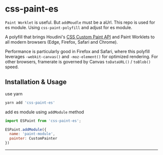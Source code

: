 # css-paint-es

`Paint Worklet` is useful. But `addMoudle` must be a aUrl.
This repo is used for es module. Using `css-paint-polyfill` and adjust for es module. 

A polyfill that brings Houdini's [CSS Custom Paint API] and Paint Worklets to all modern browsers (Edge, Firefox, Safari and Chrome).

Performance is particularly good in Firefox and Safari, where this polyfill leverages `-webkit-canvas()` and `-moz-element()` for optimized rendering. For other browsers, framerate is governed by Canvas `toDataURL()` / `toBlob()` speed.



## Installation & Usage

use yarn
```bash
yarn add 'css-paint-es'

```

add es module using `addModule` method

```javascript
import ESPaint from 'css-paint-es';

ESPaint.addModule({
  name: 'paint-module',
  painter: CustomPainter 
})
```

---

[CSS Custom Paint API]: https://developers.google.com/web/updates/2018/01/paintapi

